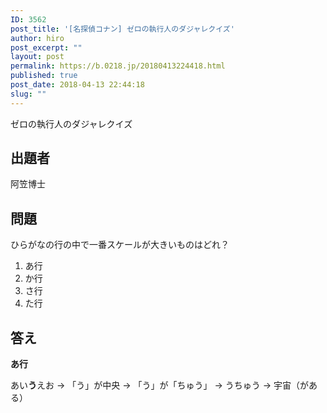 ```yaml
---
ID: 3562
post_title: '[名探偵コナン] ゼロの執行人のダジャレクイズ'
author: hiro
post_excerpt: ""
layout: post
permalink: https://b.0218.jp/20180413224418.html
published: true
post_date: 2018-04-13 22:44:18
slug: ""
---
```

ゼロの執行人のダジャレクイズ

<!--more-->

## 出題者
阿笠博士

## 問題

ひらがなの行の中で一番スケールが大きいものはどれ？ 

1. あ行
2. か行
3. さ行
4. た行

## 答え
**あ行**

あい**う**えお
→ 「う」が中央
→ 「う」が「ちゅう」
→ うちゅう
→ 宇宙（がある）